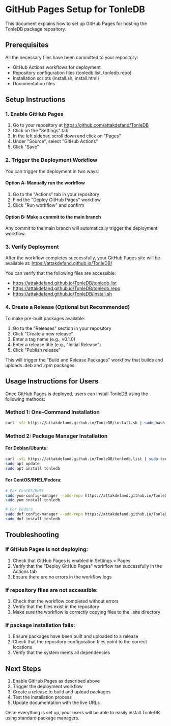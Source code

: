 # GitHub Pages Setup for TonleDB

This document explains how to set up GitHub Pages for hosting the TonleDB package repository.

## Prerequisites

All the necessary files have been committed to your repository:
- GitHub Actions workflows for deployment
- Repository configuration files (tonledb.list, tonledb.repo)
- Installation scripts (install.sh, install.html)
- Documentation files

## Setup Instructions

### 1. Enable GitHub Pages

1. Go to your repository at https://github.com/attakdefand/TonleDB
2. Click on the "Settings" tab
3. In the left sidebar, scroll down and click on "Pages"
4. Under "Source", select "GitHub Actions"
5. Click "Save"

### 2. Trigger the Deployment Workflow

You can trigger the deployment in two ways:

#### Option A: Manually run the workflow
1. Go to the "Actions" tab in your repository
2. Find the "Deploy GitHub Pages" workflow
3. Click "Run workflow" and confirm

#### Option B: Make a commit to the main branch
Any commit to the main branch will automatically trigger the deployment workflow.

### 3. Verify Deployment

After the workflow completes successfully, your GitHub Pages site will be available at:
https://attakdefand.github.io/TonleDB/

You can verify that the following files are accessible:
- https://attakdefand.github.io/TonleDB/tonledb.list
- https://attakdefand.github.io/TonleDB/tonledb.repo
- https://attakdefand.github.io/TonleDB/install.sh

### 4. Create a Release (Optional but Recommended)

To make pre-built packages available:

1. Go to the "Releases" section in your repository
2. Click "Create a new release"
3. Enter a tag name (e.g., v0.1.0)
4. Enter a release title (e.g., "Initial Release")
5. Click "Publish release"

This will trigger the "Build and Release Packages" workflow that builds and uploads .deb and .rpm packages.

## Usage Instructions for Users

Once GitHub Pages is deployed, users can install TonleDB using the following methods:

### Method 1: One-Command Installation
```bash
curl -sSL https://attakdefand.github.io/TonleDB/install.sh | sudo bash
```

### Method 2: Package Manager Installation

#### For Debian/Ubuntu:
```bash
curl -sSL https://attakdefand.github.io/TonleDB/tonledb.list | sudo tee /etc/apt/sources.list.d/tonledb.list
sudo apt update
sudo apt install tonledb
```

#### For CentOS/RHEL/Fedora:
```bash
# For CentOS/RHEL
sudo yum-config-manager --add-repo https://attakdefand.github.io/TonleDB/tonledb.repo
sudo yum install tonledb

# For Fedora
sudo dnf config-manager --add-repo https://attakdefand.github.io/TonleDB/tonledb.repo
sudo dnf install tonledb
```

## Troubleshooting

### If GitHub Pages is not deploying:
1. Check that GitHub Pages is enabled in Settings > Pages
2. Verify that the "Deploy GitHub Pages" workflow ran successfully in the Actions tab
3. Ensure there are no errors in the workflow logs

### If repository files are not accessible:
1. Check that the workflow completed without errors
2. Verify that the files exist in the repository
3. Make sure the workflow is correctly copying files to the _site directory

### If package installation fails:
1. Ensure packages have been built and uploaded to a release
2. Check that the repository configuration files point to the correct locations
3. Verify that the system meets all dependencies

## Next Steps

1. Enable GitHub Pages as described above
2. Trigger the deployment workflow
3. Create a release to build and upload packages
4. Test the installation process
5. Update documentation with the live URLs

Once everything is set up, your users will be able to easily install TonleDB using standard package managers.